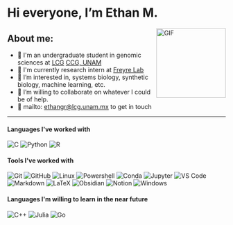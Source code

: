 # Hi everyone, I’m Ethan M.
<img align="right" alt="GIF" height="160px" src="https://cdn.pixabay.com/animation/2022/10/31/12/27/12-27-35-711_512.gif" />

## About me:
- :seedling: I'm an undergraduate student in genomic sciences at [LCG](https://www.lcg.unam.mx/) [CCG, UNAM](https://www.ccg.unam.mx/)
- :test_tube: I'm currently research intern at [Freyre Lab](http://freyrelab.org/)
- :telescope: I’m interested in, systems biology, synthetic biology, machine learning, etc.
- 💞️ I’m willing to collaborate on whatever I could be of help.
- 🏹 mailto: ethangr@lcg.unam.mx to get in touch

---

#### Languages I've worked with
![C](https://img.shields.io/badge/-C-000000?style=flat&logo=coursera)
![Python](https://img.shields.io/badge/-Python-000000?style=flat&logo=Python)
![R](https://img.shields.io/badge/-R-000000?style=flat&logo=R&logoColor=blue)

#### Tools I've worked with
![Git](https://img.shields.io/badge/-Git-000000?style=flat&logo=git&logoColor=F05032)
![GitHub](https://img.shields.io/badge/-GitHub-000000?style=flat&logo=github&logoColor=blueviol)
![Linux](https://img.shields.io/badge/-Linux-000000?style=flat&logo=linux&logoColor=FCC624)
![Powershell](http://img.shields.io/badge/-Powershell-000000?style=flat&logo=powershell&logoColor=ffffff)
![Conda](https://img.shields.io/badge/-Conda-000000?style=flat&logo=Anaconda)
![Jupyter](https://img.shields.io/badge/-Jupyter-000000?style=flat&logo=jupyter)
![VS Code](http://img.shields.io/badge/-VS%20Code-000000?style=flat&logo=visual-studio-code&logoColor=blue)
![Markdown](https://img.shields.io/badge/-Markdown-000000?style=flat&logo=markdown)
![LaTeX](https://img.shields.io/badge/-LaTeX-000000?style=flat&logo=LaTeX&logoColor=008080)
![Obsidian](https://img.shields.io/badge/-Obsidian-000000?style=flat&logo=obsidian&logoColor=483699)
![Notion](https://img.shields.io/badge/-Notion-000000?style=flat&logo=notion)
![Windows](http://img.shields.io/badge/-Windows-000000?style=flat&logo=windows&logoColor=ffffff)


#### Languages I'm willing to learn in the near future
![C++](https://img.shields.io/badge/-C++-000000?style=flat&logo=c%2B%2B)
![Julia](https://img.shields.io/badge/-Julia-000000?style=?style=for-the-badge&logo=julia)
![Go](https://img.shields.io/badge/-Go-000000?style=?style=for-the-badge&logo=Go)

<!---
ethan-gr/ethan-gr is a ✨ special ✨ repository because its `README.md` (this file) appears on your GitHub profile.
You can click the Preview link to take a look at your changes.
--->
